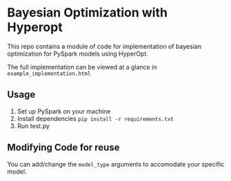 Bayesian Optimization with Hyperopt
====================================

This repo contains a module of code for implementation of bayesian optimization for PySpark models using HyperOpt.

The full implementation can be viewed at a glance in `example_implementation.html`

## Usage
1. Set up PySpark on your machine
2. Install dependencies `pip install -r requirements.txt` 
3. Run test.py

## Modifying Code for reuse

You can add/change the `model_type` arguments to accomodate your specific model.